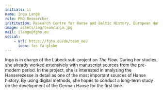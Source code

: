 ```yaml
---
initials: il
name: Inga Lange
role: PhD Researcher
institution: Research Centre for Hanse and Baltic History, European Hansemuseum Lübeck
image: assets/img/team/inga.jpg
mail: ilange@fgho.eu
social:
    - url: https://fgho.eu/de/team_neu
      icon: fas fa-globe
---
```

Inga is in charge of the Lübeck sub-project on *The Flow*. During her studies, she already worked extensively with manuscript sources from the pre-modern period. In the project, she is interested in analysing the Hanserezesse in detail as one of the most important sources of Hanse history. By using digital methods, she hopes to conduct a long-term study on the development of the German Hanse for the first time.